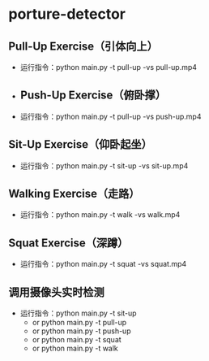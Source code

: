 # porture-detector
## Pull-Up Exercise（引体向上）
* 运行指令：python main.py -t pull-up -vs pull-up.mp4
* ## Push-Up Exercise（俯卧撑）
* 运行指令：python main.py -t pull-up -vs push-up.mp4
## Sit-Up Exercise（仰卧起坐）
* 运行指令：python main.py -t sit-up -vs sit-up.mp4
## Walking Exercise（走路）
* 运行指令：python main.py -t walk -vs walk.mp4
## Squat Exercise（深蹲）
* 运行指令：python main.py -t squat -vs squat.mp4
## 调用摄像头实时检测
* 运行指令：python main.py -t sit-up
  * or python main.py -t pull-up
  * or python main.py -t push-up
  * or python main.py -t squat
  * or python main.py -t walk
